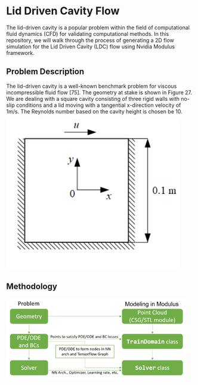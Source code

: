 # Lid Driven Cavity Flow

The lid-driven cavity is a popular problem within the field of computational fluid dynamics (CFD) for validating computational methods. In this repository, we will walk through the process of generating a 2D flow simulation for the Lid Driven Cavity (LDC) flow using Nvidia Modulus framework.

## Problem Description

The lid-driven cavity is a well-known benchmark problem for viscous incompressible fluid flow [75]. The geometry at stake is shown in Figure 27. We are dealing with a square cavity consisting of three rigid walls with no-slip conditions and a lid moving with a tangential x-direction velocity of 1m/s. The Reynolds number based on the cavity height is chosen be 10.

<img src="pictures/lidrivencavity.PNG"  align='center'/>

## Methodology

<img src="pictures/Methodology.PNG"  align='center'/>

     

 
